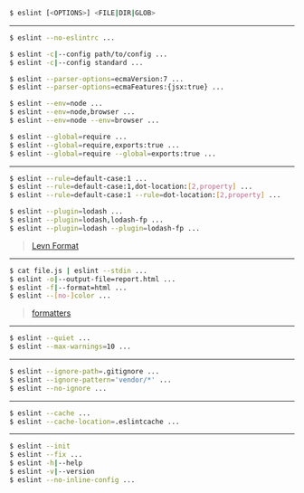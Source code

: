 ```sh
$ eslint [<OPTIONS>] <FILE|DIR|GLOB>
```

---

```sh
$ eslint --no-eslintrc ...
```

```sh
$ eslint -c|--config path/to/config ...
$ eslint -c|--config standard ...
```

```sh
$ eslint --parser-options=ecmaVersion:7 ...
$ eslint --parser-options=ecmaFeatures:{jsx:true} ...
```

```sh
$ eslint --env=node ...
$ eslint --env=node,browser ...
$ eslint --env=node --env=browser ...
```

```sh
$ eslint --global=require ...
$ eslint --global=require,exports:true ...
$ eslint --global=require --global=exports:true ...
```

---

```sh
$ eslint --rule=default-case:1 ...
$ eslint --rule=default-case:1,dot-location:[2,property] ...
$ eslint --rule=default-case:1 --rule=dot-location:[2,property] ...
```

```sh
$ eslint --plugin=lodash ...
$ eslint --plugin=lodash,lodash-fp ...
$ eslint --plugin=lodash --plugin=lodash-fp ...
```

> [Levn Format](https://github.com/gkz/levn#levn-format)

---

```sh
$ cat file.js | eslint --stdin ...
$ eslint -o|--output-file=report.html ...
$ eslint -f|--format=html ...
$ eslint --[no-]color ...
```

> [formatters](http://eslint.org/docs/user-guide/formatters/)

---

```sh
$ eslint --quiet ...
$ eslint --max-warnings=10 ...
```

---

```sh
$ eslint --ignore-path=.gitignore ...
$ eslint --ignore-pattern='vendor/*' ...
$ eslint --no-ignore ...
```

---

```sh
$ eslint --cache ...
$ eslint --cache-location=.eslintcache ...
```

---

```sh
$ eslint --init
$ eslint --fix ...
$ eslint -h|--help
$ eslint -v|--version
$ eslint --no-inline-config ...
```
